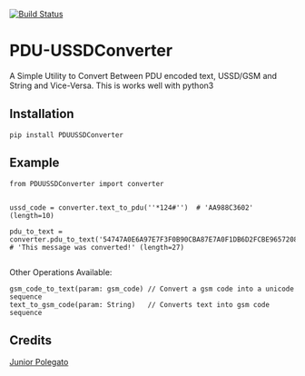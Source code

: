 [![Build Status](https://travis-ci.org/saviour123/PDU-USSDConverter.svg?branch=master)](https://travis-ci.org/saviour123/PDU-USSDConverter)
# PDU-USSDConverter
A Simple Utility to Convert Between PDU encoded text, USSD/GSM and String and
Vice-Versa.
This is works well with python3


## Installation
`pip install PDUUSSDConverter`


## Example

```
from PDUUSSDConverter import converter


ussd_code = converter.text_to_pdu(''*124#'')  # 'AA988C3602' (length=10)

pdu_to_text = converter.pdu_to_text('54747A0E6A97E7F3F0B90CBA87E7A0F1DB6D2FCBE9657208'))  # 'This message was converted!' (length=27)


```

Other Operations Available:

```
gsm_code_to_text(param: gsm_code) // Convert a gsm code into a unicode sequence
text_to_gsm_code(param: String)   // Converts text into gsm code sequence
```


## Credits

[Junior Polegato](https://github.com/JuniorPolegato/pdu_gsm_ussd)



